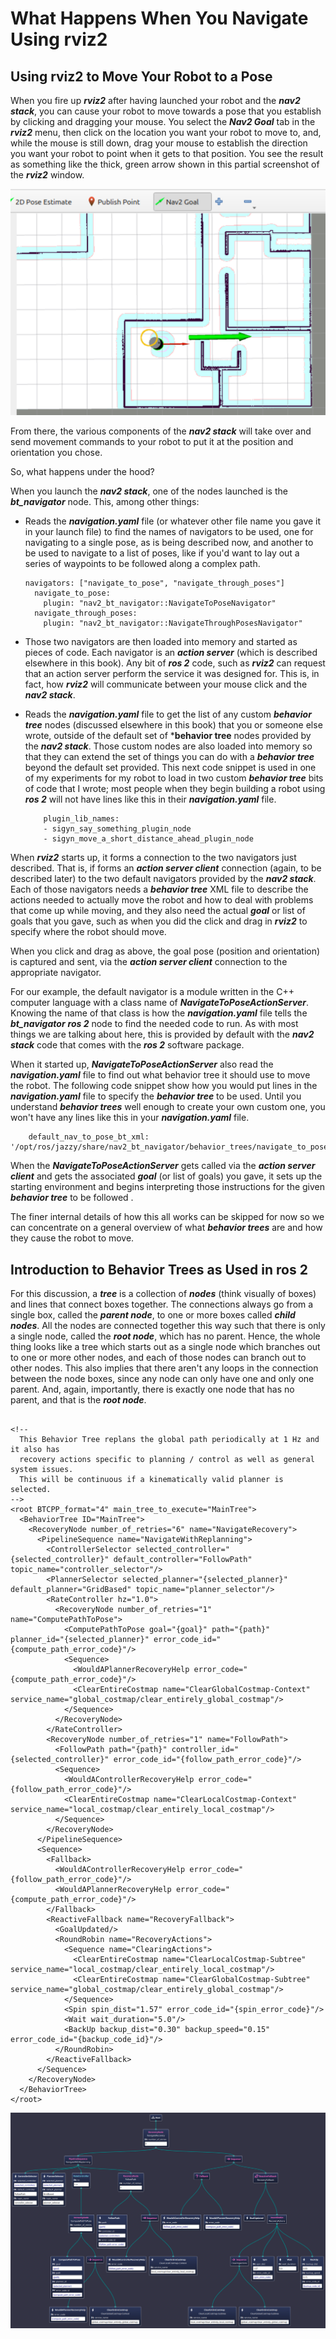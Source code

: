# What Happens When You Navigate Using rviz2

## Using rviz2 to Move Your Robot to a Pose

When you fire up ***rviz2*** after having launched your robot and the ***nav2
stack***, you can cause your robot to move towards a pose that you establish
by clicking and dragging your mouse. You select the ***Nav2 Goal*** tab
in the ***rviz2*** menu, then click on the location you want your robot to
move to, and, while the mouse is still down, drag your mouse to establish the
direction you want your robot to point when it gets to that position.
You see the result as something like the thick, green arrow shown in
this partial screenshot of the ***rviz2*** window.

![Setting a navigation goal in rviz2](../media/setting_a_nav_goal.png)

From there, the various components of the ***nav2 stack*** will take over and
send movement commands to your robot to put it at the position and orientation
you chose.

So, what happens under the hood?

When you launch the ***nav2 stack***, one of the nodes launched is the
***bt_navigator*** node. This, among other things:

* Reads the ***navigation.yaml*** file (or whatever other file name you gave it in your 
  launch file) to find the names of navigators to be used, one for navigating to a 
  single pose, as is being described now, and another to be used to navigate to a 
  list of poses, like if you'd want to lay out a series of waypoints to be followed 
  along a complex path.

  ```code
  navigators: ["navigate_to_pose", "navigate_through_poses"]
    navigate_to_pose:
      plugin: "nav2_bt_navigator::NavigateToPoseNavigator"
    navigate_through_poses:
      plugin: "nav2_bt_navigator::NavigateThroughPosesNavigator"
    ```

* Those two navigators are then loaded into memory and started as pieces of code.
  Each navigator is an ***action server*** (which is described elsewhere
  in this book).
  Any bit of ***ros 2*** code, such as ***rviz2*** can request that an action server perform the service it was
  designed for.
  This is, in fact, how ***rviz2*** will communicate between your
  mouse click and the ***nav2 stack***.

* Reads the ***navigation.yaml*** file to get the list of any custom
  ***behavior tree*** nodes (discussed elsewhere in this book) that you
  or someone else wrote, outside of the default set of ***behavior tree**
  nodes provided by the ***nav2 stack***. Those custom nodes are also loaded
  into memory so that they can extend the set of things you can do with
  a ***behavior tree*** beyond the default set provided.
  This next code snippet is used in one of my experiments for my robot to
  load in two custom ***behavior tree*** bits of code that I wrote;
  most people when they begin building a robot using ***ros 2*** will
  not have lines like this in their ***navigation.yaml*** file.

  ```code
      plugin_lib_names:
      - sigyn_say_something_plugin_node
      - sigyn_move_a_short_distance_ahead_plugin_node
    ```

When ***rviz2*** starts up, it forms a connection to the two navigators
just described. 
That is, if forms an ***action server client*** connection
(again, to be described later) to the two default navigators provided by
the ***nav2 stack***. 
Each of those navigators needs a ***behavior tree*** XML file to describe
the actions needed to actually move the robot and how to deal with
problems that come up while moving, and they also need the actual ***goal***
or list of goals that you gave, such as when you did the click and drag in
***rviz2*** to specify where the robot should move.

When you click and drag as above, the goal pose (position and orientation) is
captured and sent, via the ***action server client*** connection to the
appropriate navigator.

For our example, the default navigator is a module written in the C++ computer language 
with a class name of ***NavigateToPoseActionServer***.
Knowing the name of that class is how the ***navigation.yaml*** file tells the ***bt_navigator***
***ros 2*** node to find the needed code to run.
As with most things we are talking about here, this is provided by default
with the ***nav2 stack*** code that comes with the ***ros 2*** software package.

When it started up, ***NavigateToPoseActionServer*** also read the ***navigation.yaml*** file to find out
what behavior tree it should use to move the robot.
The following code snippet show how you would put lines in the ***navigation.yaml***
file to specify the ***behavior tree*** to be used.
Until you understand ***behavior trees*** well enough to create your own
custom one, you won't have any lines like this in your ***navigation.yaml*** file.

```code
    default_nav_to_pose_bt_xml: '/opt/ros/jazzy/share/nav2_bt_navigator/behavior_trees/navigate_to_pose_w_replanning_and_recovery.xml'
```

When the ***NavigateToPoseActionServer*** gets called via the
***action server client*** and gets the associated ***goal*** (or list of goals)
you gave, it sets up the starting environment and begins interpreting those instructions for the given ***behavior tree***
to be followed .

The finer internal details of how this all works can be skipped for now so
we can concentrate on a general overview of what ***behavior trees*** are and
how they cause the robot to move.

## Introduction to Behavior Trees as Used in ros 2
For this discussion, a ***tree*** is a collection of ***nodes***
(think visually of boxes) and lines that connect boxes together.
The connections always go from a single box, called the ***parent node***,
to one or more boxes called ***child nodes***.
All the nodes are connected together this way such that there is only a single
node, called the ***root node***, which has no parent.
Hence, the whole thing looks like a tree which starts out as a single node which
branches out to one or more other nodes, and each of those nodes can branch
out to other nodes.
This also implies that there aren't any loops in the connection between the
node boxes, since any node can only have one and only one parent.
And, again, importantly, there is exactly one node that has no parent, and
that is the ***root node***.

```code

<!--
  This Behavior Tree replans the global path periodically at 1 Hz and it also has
  recovery actions specific to planning / control as well as general system issues.
  This will be continuous if a kinematically valid planner is selected.
-->
<root BTCPP_format="4" main_tree_to_execute="MainTree">
  <BehaviorTree ID="MainTree">
    <RecoveryNode number_of_retries="6" name="NavigateRecovery">
      <PipelineSequence name="NavigateWithReplanning">
        <ControllerSelector selected_controller="{selected_controller}" default_controller="FollowPath" topic_name="controller_selector"/>
        <PlannerSelector selected_planner="{selected_planner}" default_planner="GridBased" topic_name="planner_selector"/>
        <RateController hz="1.0">
          <RecoveryNode number_of_retries="1" name="ComputePathToPose">
            <ComputePathToPose goal="{goal}" path="{path}" planner_id="{selected_planner}" error_code_id="{compute_path_error_code}"/>
            <Sequence>
              <WouldAPlannerRecoveryHelp error_code="{compute_path_error_code}"/>
              <ClearEntireCostmap name="ClearGlobalCostmap-Context" service_name="global_costmap/clear_entirely_global_costmap"/>
            </Sequence>
          </RecoveryNode>
        </RateController>
        <RecoveryNode number_of_retries="1" name="FollowPath">
          <FollowPath path="{path}" controller_id="{selected_controller}" error_code_id="{follow_path_error_code}"/>
          <Sequence>
            <WouldAControllerRecoveryHelp error_code="{follow_path_error_code}"/>
            <ClearEntireCostmap name="ClearLocalCostmap-Context" service_name="local_costmap/clear_entirely_local_costmap"/>
          </Sequence>
        </RecoveryNode>
      </PipelineSequence>
      <Sequence>
        <Fallback>
          <WouldAControllerRecoveryHelp error_code="{follow_path_error_code}"/>
          <WouldAPlannerRecoveryHelp error_code="{compute_path_error_code}"/>
        </Fallback>
        <ReactiveFallback name="RecoveryFallback">
          <GoalUpdated/>
          <RoundRobin name="RecoveryActions">
            <Sequence name="ClearingActions">
              <ClearEntireCostmap name="ClearLocalCostmap-Subtree" service_name="local_costmap/clear_entirely_local_costmap"/>
              <ClearEntireCostmap name="ClearGlobalCostmap-Subtree" service_name="global_costmap/clear_entirely_global_costmap"/>
            </Sequence>
            <Spin spin_dist="1.57" error_code_id="{spin_error_code}"/>
            <Wait wait_duration="5.0"/>
            <BackUp backup_dist="0.30" backup_speed="0.15" error_code_id="{backup_code_id}"/>
          </RoundRobin>
        </ReactiveFallback>
      </Sequence>
    </RecoveryNode>
  </BehaviorTree>
</root>
```

![Default behavior tree for navitating to a pose](../media/default_bt_nav_to_pose.png)
